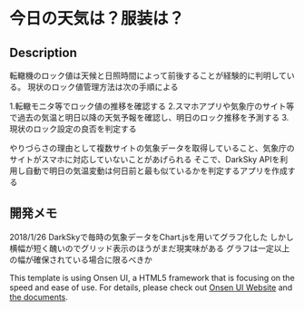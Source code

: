 # 今日の天気は？服装は？

## Description
転轍機のロック値は天候と日照時間によって前後することが経験的に判明している。
現状のロック値管理方法は次の手順による

1.転轍モニタ等でロック値の推移を確認する
2.スマホアプリや気象庁のサイト等で過去の気温と明日以降の天気予報を確認し、明日のロック推移を予測する
3.現状のロック設定の良否を判定する

やりづらさの理由として複数サイトの気象データを取得していること、気象庁のサイトがスマホに対応していないことがあげられる
そこで、DarkSky APIを利用し自動で明日の気温変動は何日前と最も似ているかを判定するアプリを作成する

## 開発メモ
2018/1/26 DarkSkyで毎時の気象データをChart.jsを用いてグラフ化した
しかし横幅が短く醜いのでグリッド表示のほうがまだ現実味がある
グラフは一定以上の幅が確保されている場合に限るべきか

This template is using Onsen UI, a HTML5 framework that is focusing on the speed and ease of use.
For details, please check out [Onsen UI Website](http://onsenui.io) and [the documents](http://onsenui.io/v2/).
